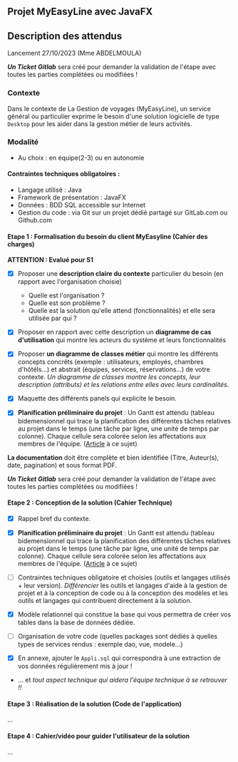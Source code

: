 ## Projet MyEasyLine avec JavaFX
## Description des attendus 
Lancement 27/10/2023 (Mme ABDELMOULA)

***Un Ticket Gitlab*** sera créé pour demander la validation de l'étape avec toutes les parties complétées ou modifiées !


### Contexte

Dans le contexte de La Gestion de voyages (MyEasyLine), un service général ou particulier exprime le besoin d'une solution logicielle de type `Desktop` pour les aider dans la gestion métier de leurs activités. 

### Modalité

- Au choix : en équipe(2-3) ou en autonomie 


#### Contraintes techniques obligatoires : 

- Langage utilisé : Java
- Framework de présentation : JavaFX
- Données : BDD SQL accessible sur Internet 
- Gestion du code : via Git sur un projet dédié partagé sur GitLab.com ou Github.com

#### Etape 1 : Formalisation du besoin du client MyEasyline (Cahier des charges) 
 **ATTENTION : Evalué pour S1**

- [x] Proposer une **description claire du contexte** particulier du besoin (en rapport avec l'organisation choisie) 
	- Quelle est l'organisation ?
	- Quelle est son problème ?
	- Quelle est la solution qu'elle attend (fonctionnalités) et elle sera utilisée par qui ?

- [x] Proposer en rapport avec cette description un **diagramme de cas d'utilisation** qui montre les acteurs du système et leurs fonctionnalités
- [X] Proposer **un diagramme de classes métier** qui montre les différents concepts concrêts (exemple : utilisateurs, employés, chambres d'hôtéls...) et abstrait (équipes, services, réservations...) de votre contexte. *Un diagramme de classes montre les concepts, leur description (attributs) et les relations entre elles avec leurs cardinalités*.
- [X] Maquette des différents panels qui explicite le besoin. 

- [X] **Planification préliminaire du projet** : Un Gantt est attendu (tableau bidemensionnel qui trace la planification des différentes tâches relatives au projet dans le temps (une tâche par ligne, une unité de temps  par colonne).  Chaque cellule sera colorée selon les affectations aux membres de l'équipe. ([Article](https://fr.venngage.com/blog/modeles-diagrammes-gantt-projet/) à ce sujet)

**La documentation** doit être complète et bien identifiée (Titre, Auteur(s), date, pagination) et sous format PDF. 

***Un Ticket Gitlab*** sera créé pour demander la validation de l'étape avec toutes les parties complétées ou modifiées !

#### Etape 2 : Conception de la solution (Cahier Technique) 

- [x] Rappel bref du contexte.
- [x] **Planification préliminaire du projet** : Un Gantt est attendu (tableau bidemensionnel qui trace la planification des différentes tâches relatives au projet dans le temps (une tâche par ligne, une unité de temps  par colonne).  Chaque cellule sera colorée selon les affectations aux membres de l'équipe. ([Article](https://fr.venngage.com/blog/modeles-diagrammes-gantt-projet/) à ce sujet)
- [ ] Contraintes techniques obligatoire et choisies (outils et langages utilisés + leur version). *Différencier* les outils et langages d'aide à la gestion de projet et à la conception de code ou à la conception des modèles et les outils et langages qui contribuent directement à la solution.  
- [x] Modèle relationnel qui constitue la base qui vous permettra de créer vos tables dans la base de données dédiée.
- [ ] Organisation de votre code (quelles packages sont dédiés à quelles types de services rendus : exemple dao, vue, modele...)
- [x] En annexe, ajouter le `Appli.sql` qui correspondra à une extraction de vos données régulièrement mis à jour ! 


- ... et *tout aspect technique qui aidera l'équipe technique à se retrouver !!* 

#### Etape 3 : Réalisation de la solution (Code de l'application) 


...


#### Etape 4 : Cahier/vidéo pour guider l'utilisateur de la solution 


...

